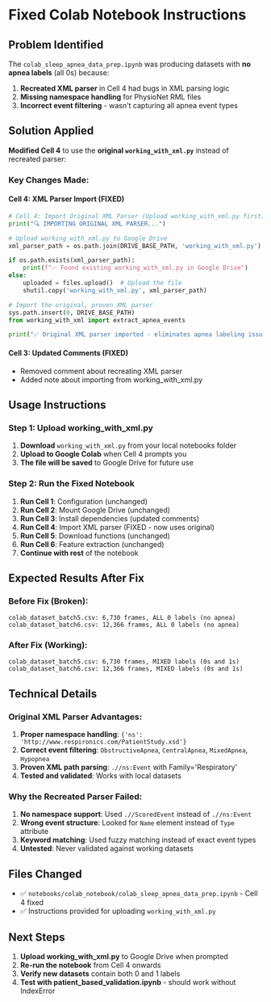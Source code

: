 # Fixed Colab Notebook Instructions

## Problem Identified
The `colab_sleep_apnea_data_prep.ipynb` was producing datasets with **no apnea labels** (all 0s) because:
1. **Recreated XML parser** in Cell 4 had bugs in XML parsing logic
2. **Missing namespace handling** for PhysioNet RML files
3. **Incorrect event filtering** - wasn't capturing all apnea event types

## Solution Applied
**Modified Cell 4** to use the **original `working_with_xml.py`** instead of recreated parser:

### Key Changes Made:

#### Cell 4: XML Parser Import (FIXED)
```python
# Cell 4: Import Original XML Parser (Upload working_with_xml.py first)
print("🔍 IMPORTING ORIGINAL XML PARSER...")

# Upload working_with_xml.py to Google Drive
xml_parser_path = os.path.join(DRIVE_BASE_PATH, 'working_with_xml.py')

if os.path.exists(xml_parser_path):
    print(f"✅ Found existing working_with_xml.py in Google Drive")
else:
    uploaded = files.upload()  # Upload the file
    shutil.copy('working_with_xml.py', xml_parser_path)

# Import the original, proven XML parser
sys.path.insert(0, DRIVE_BASE_PATH)
from working_with_xml import extract_apnea_events

print("✅ Original XML parser imported - eliminates apnea labeling issues!")
```

#### Cell 3: Updated Comments (FIXED)
- Removed comment about recreating XML parser
- Added note about importing from working_with_xml.py

## Usage Instructions

### Step 1: Upload working_with_xml.py
1. **Download** `working_with_xml.py` from your local notebooks folder
2. **Upload to Google Colab** when Cell 4 prompts you
3. **The file will be saved** to Google Drive for future use

### Step 2: Run the Fixed Notebook
1. **Run Cell 1**: Configuration (unchanged)
2. **Run Cell 2**: Mount Google Drive (unchanged)  
3. **Run Cell 3**: Install dependencies (updated comments)
4. **Run Cell 4**: Import XML parser (FIXED - now uses original)
5. **Run Cell 5**: Download functions (unchanged)
6. **Run Cell 6**: Feature extraction (unchanged)
7. **Continue with rest** of the notebook

## Expected Results After Fix

### Before Fix (Broken):
```
colab_dataset_batch5.csv: 6,730 frames, ALL 0 labels (no apnea)
colab_dataset_batch6.csv: 12,366 frames, ALL 0 labels (no apnea)
```

### After Fix (Working):
```
colab_dataset_batch5.csv: 6,730 frames, MIXED labels (0s and 1s)
colab_dataset_batch6.csv: 12,366 frames, MIXED labels (0s and 1s)
```

## Technical Details

### Original XML Parser Advantages:
1. **Proper namespace handling**: `{'ns': 'http://www.respironics.com/PatientStudy.xsd'}`
2. **Correct event filtering**: `ObstructiveApnea`, `CentralApnea`, `MixedApnea`, `Hypopnea`
3. **Proven XML path parsing**: `.//ns:Event` with Family='Respiratory'
4. **Tested and validated**: Works with local datasets

### Why the Recreated Parser Failed:
1. **No namespace support**: Used `.//ScoredEvent` instead of `.//ns:Event`
2. **Wrong event structure**: Looked for `Name` element instead of `Type` attribute
3. **Keyword matching**: Used fuzzy matching instead of exact event types
4. **Untested**: Never validated against working datasets

## Files Changed
- ✅ `notebooks/colab_notebook/colab_sleep_apnea_data_prep.ipynb` - Cell 4 fixed
- ✅ Instructions provided for uploading `working_with_xml.py`

## Next Steps
1. **Upload working_with_xml.py** to Google Drive when prompted
2. **Re-run the notebook** from Cell 4 onwards  
3. **Verify new datasets** contain both 0 and 1 labels
4. **Test with patient_based_validation.ipynb** - should work without IndexError